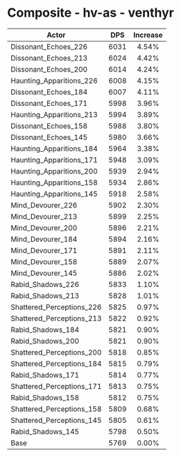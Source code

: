 # Composite - hv-as - venthyr
| Actor | DPS | Increase |
|---|:---:|:---:|
|Dissonant_Echoes_226|6031|4.54%|
|Dissonant_Echoes_213|6024|4.42%|
|Dissonant_Echoes_200|6014|4.24%|
|Haunting_Apparitions_226|6008|4.15%|
|Dissonant_Echoes_184|6007|4.11%|
|Dissonant_Echoes_171|5998|3.96%|
|Haunting_Apparitions_213|5994|3.89%|
|Dissonant_Echoes_158|5988|3.80%|
|Dissonant_Echoes_145|5980|3.66%|
|Haunting_Apparitions_184|5964|3.38%|
|Haunting_Apparitions_171|5948|3.09%|
|Haunting_Apparitions_200|5939|2.94%|
|Haunting_Apparitions_158|5934|2.86%|
|Haunting_Apparitions_145|5918|2.58%|
|Mind_Devourer_226|5902|2.30%|
|Mind_Devourer_213|5899|2.25%|
|Mind_Devourer_200|5896|2.21%|
|Mind_Devourer_184|5894|2.16%|
|Mind_Devourer_171|5891|2.11%|
|Mind_Devourer_158|5889|2.07%|
|Mind_Devourer_145|5886|2.02%|
|Rabid_Shadows_226|5833|1.10%|
|Rabid_Shadows_213|5828|1.01%|
|Shattered_Perceptions_226|5825|0.97%|
|Shattered_Perceptions_213|5822|0.92%|
|Rabid_Shadows_184|5821|0.90%|
|Rabid_Shadows_200|5821|0.90%|
|Shattered_Perceptions_200|5818|0.85%|
|Shattered_Perceptions_184|5815|0.79%|
|Rabid_Shadows_171|5814|0.77%|
|Shattered_Perceptions_171|5813|0.75%|
|Rabid_Shadows_158|5812|0.75%|
|Shattered_Perceptions_158|5809|0.68%|
|Shattered_Perceptions_145|5805|0.61%|
|Rabid_Shadows_145|5798|0.50%|
|Base|5769|0.00%|
